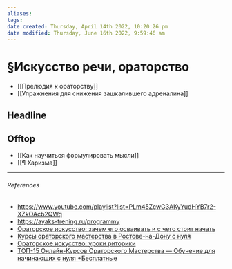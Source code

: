 ```yaml
---
aliases: 
tags: 
date created: Thursday, April 14th 2022, 10:20:26 pm
date modified: Thursday, June 16th 2022, 9:59:46 am
---
```


# §Искусство речи, ораторство

- [[Прелюдия к ораторству]]
- [[Упражнения для снижения зашкалившего адреналина]]

## Headline

## Offtop

- [[Как научиться формулировать мысли]]
- [[¶ Харизма]]

---

###### References

- https://www.youtube.com/playlist?list=PLm45ZcwG3AKyYudHYB7r2-XZkOAcb2QWq
- https://ayaks-trening.ru/programmy
- [Ораторское искусство: зачем его осваивать и с чего стоит начать  ](https://trends.rbc.ru/trends/education/60478b679a79476253fbed87)
- [Курсы ораторского мастерства в Ростове-на-Дону с нуля](https://rostov-na-donu.courses-top.ru/oratorskoe-masterstvo)
- [Ораторское искусство: уроки риторики](https://4brain.ru/oratorskoe-iskusstvo/)
- [ТОП-15 Онлайн-Курсов Ораторского Мастерства — Обучение для начинающих с нуля +Бесплатные](https://zen.yandex.ru/media/id/59773a0848c85e9c7afc5f02/top15-onlainkursov-oratorskogo-masterstva--obuchenie-dlia-nachinaiuscih-s-nulia-besplatnye-6177abcd75d03155063808f1)
